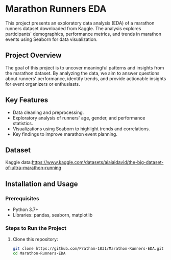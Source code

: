 # Marathon Runners EDA  

This project presents an exploratory data analysis (EDA) of a marathon runners dataset downloaded from Kaggle. The analysis explores participants' demographics, performance metrics, and trends in marathon events using Seaborn for data visualization.  

## Project Overview  
The goal of this project is to uncover meaningful patterns and insights from the marathon dataset. By analyzing the data, we aim to answer questions about runners' performance, identify trends, and provide actionable insights for event organizers or enthusiasts.  

## Key Features  
- Data cleaning and preprocessing.  
- Exploratory analysis of runners' age, gender, and performance statistics.  
- Visualizations using Seaborn to highlight trends and correlations.  
- Key findings to improve marathon event planning.  

## Dataset  
Kaggle data:https://www.kaggle.com/datasets/aiaiaidavid/the-big-dataset-of-ultra-marathon-running

## Installation and Usage  
### Prerequisites  
- Python 3.7+  
- Libraries: pandas, seaborn, matplotlib  

### Steps to Run the Project  
1. Clone this repository:  
   ```bash
   git clone https://github.com/Pratham-1831/Marathon-Runners-EDA.git
   cd Marathon-Runners-EDA
